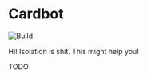 # Cardbot

![Build](https://github.com/ExiledNarwal28/cardbot/workflows/Build/badge.svg)

Hi! Isolation is shit. This might help you!

TODO
